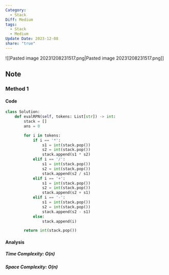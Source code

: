 ```yaml
---
Category:
  - Stack
Diff: Medium
tags:
  - Stack
  - Medium
Update Date: 2023-12-08
share: "true"
---
```


![[Pasted image 20231208231517.png|Pasted image 20231208231517.png]]
## Note
### Method 1
#### Code
```python
class Solution:
    def evalRPN(self, tokens: List[str]) -> int:
        stack = []
        ans = 0

        for i in tokens:
            if i == '*':
                s1 = int(stack.pop())
                s2 = int(stack.pop())
                stack.append(s1 * s2)
            elif i == '/':
                s1 = int(stack.pop())
                s2 = int(stack.pop())
                stack.append(s2 / s1)
            elif i == '+':
                s1 = int(stack.pop())
                s2 = int(stack.pop())
                stack.append(s2 + s1)
            elif i == '-':
                s1 = int(stack.pop())
                s2 = int(stack.pop())
                stack.append(s2 - s1)
            else:
                stack.append(i)

        return int(stack.pop())
```
#### Analysis
##### Time Complexity: $O(n)$
##### Space Complexity: $O(n)$


